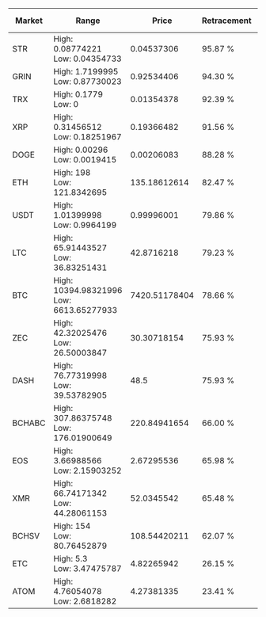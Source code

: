 | Market | Range | Price| Retracement | Doubles to 50% |
| --- | --- | --- | --- | --- |
| STR | High: 0.08774221<br />Low: 0.04354733 | 0.04537306 | 95.87 % | 1.45 |
| GRIN | High: 1.7199995<br />Low: 0.87730023 | 0.92534406 | 94.30 % | 1.40 |
| TRX | High: 0.1779<br />Low: 0 | 0.01354378 | 92.39 % | 6.57 |
| XRP | High: 0.31456512<br />Low: 0.18251967 | 0.19366482 | 91.56 % | 1.28 |
| DOGE | High: 0.00296<br />Low: 0.0019415 | 0.00206083 | 88.28 % | 1.19 |
| ETH | High: 198<br />Low: 121.8342695 | 135.18612614 | 82.47 % | 1.18 |
| USDT | High: 1.01399998<br />Low: 0.9964199 | 0.99996001 | 79.86 % | 1.01 |
| LTC | High: 65.91443527<br />Low: 36.83251431 | 42.8716218 | 79.23 % | 1.20 |
| BTC | High: 10394.98321996<br />Low: 6613.65277933 | 7420.51178404 | 78.66 % | 1.15 |
| ZEC | High: 42.32025476<br />Low: 26.50003847 | 30.30718154 | 75.93 % | 1.14 |
| DASH | High: 76.77319998<br />Low: 39.53782905 | 48.5 | 75.93 % | 1.20 |
| BCHABC | High: 307.86375748<br />Low: 176.01900649 | 220.84941654 | 66.00 % | 1.10 |
| EOS | High: 3.66988566<br />Low: 2.15903252 | 2.67295536 | 65.98 % | 1.09 |
| XMR | High: 66.74171342<br />Low: 44.28061153 | 52.0345542 | 65.48 % | 1.07 |
| BCHSV | High: 154<br />Low: 80.76452879 | 108.54420211 | 62.07 % | 1.08 |
| ETC | High: 5.3<br />Low: 3.47475787 | 4.82265942 | 26.15 % | 0.00 |
| ATOM | High: 4.76054078<br />Low: 2.6818282 | 4.27381335 | 23.41 % | 0.00 |
